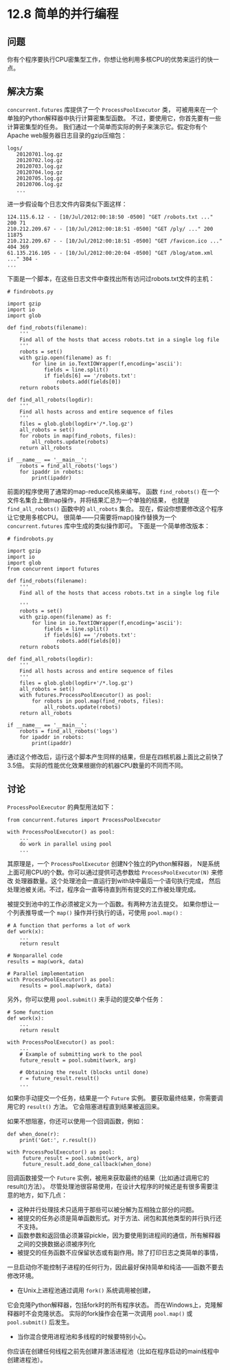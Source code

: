 

# 12.8 简单的并行编程

## 问题

你有个程序要执行CPU密集型工作，你想让他利用多核CPU的优势来运行的快一点。

## 解决方案

`concurrent.futures` 库提供了一个 `ProcessPoolExecutor` 类，
可被用来在一个单独的Python解释器中执行计算密集型函数。 不过，要使用它，你首先要有一些计算密集型的任务。
我们通过一个简单而实际的例子来演示它。假定你有个Apache web服务器日志目录的gzip压缩包：

    
    
    logs/
       20120701.log.gz
       20120702.log.gz
       20120703.log.gz
       20120704.log.gz
       20120705.log.gz
       20120706.log.gz
       ...
    

进一步假设每个日志文件内容类似下面这样：

    
    
    124.115.6.12 - - [10/Jul/2012:00:18:50 -0500] "GET /robots.txt ..." 200 71
    210.212.209.67 - - [10/Jul/2012:00:18:51 -0500] "GET /ply/ ..." 200 11875
    210.212.209.67 - - [10/Jul/2012:00:18:51 -0500] "GET /favicon.ico ..." 404 369
    61.135.216.105 - - [10/Jul/2012:00:20:04 -0500] "GET /blog/atom.xml ..." 304 -
    ...
    

下面是一个脚本，在这些日志文件中查找出所有访问过robots.txt文件的主机：

    
    
    # findrobots.py
    
    import gzip
    import io
    import glob
    
    def find_robots(filename):
        '''
        Find all of the hosts that access robots.txt in a single log file
        '''
        robots = set()
        with gzip.open(filename) as f:
            for line in io.TextIOWrapper(f,encoding='ascii'):
                fields = line.split()
                if fields[6] == '/robots.txt':
                    robots.add(fields[0])
        return robots
    
    def find_all_robots(logdir):
        '''
        Find all hosts across and entire sequence of files
        '''
        files = glob.glob(logdir+'/*.log.gz')
        all_robots = set()
        for robots in map(find_robots, files):
            all_robots.update(robots)
        return all_robots
    
    if __name__ == '__main__':
        robots = find_all_robots('logs')
        for ipaddr in robots:
            print(ipaddr)
    

前面的程序使用了通常的map-reduce风格来编写。 函数 `find_robots()` 在一个文件名集合上做map操作，并将结果汇总为一个单独的结果，
也就是 `find_all_robots()` 函数中的 `all_robots` 集合。 现在，假设你想要修改这个程序让它使用多核CPU。
很简单——只需要将map()操作替换为一个 `concurrent.futures` 库中生成的类似操作即可。 下面是一个简单修改版本：

    
    
    # findrobots.py
    
    import gzip
    import io
    import glob
    from concurrent import futures
    
    def find_robots(filename):
        '''
        Find all of the hosts that access robots.txt in a single log file
    
        '''
        robots = set()
        with gzip.open(filename) as f:
            for line in io.TextIOWrapper(f,encoding='ascii'):
                fields = line.split()
                if fields[6] == '/robots.txt':
                    robots.add(fields[0])
        return robots
    
    def find_all_robots(logdir):
        '''
        Find all hosts across and entire sequence of files
        '''
        files = glob.glob(logdir+'/*.log.gz')
        all_robots = set()
        with futures.ProcessPoolExecutor() as pool:
            for robots in pool.map(find_robots, files):
                all_robots.update(robots)
        return all_robots
    
    if __name__ == '__main__':
        robots = find_all_robots('logs')
        for ipaddr in robots:
            print(ipaddr)
    

通过这个修改后，运行这个脚本产生同样的结果，但是在四核机器上面比之前快了3.5倍。 实际的性能优化效果根据你的机器CPU数量的不同而不同。

## 讨论

`ProcessPoolExecutor` 的典型用法如下：

    
    
    from concurrent.futures import ProcessPoolExecutor
    
    with ProcessPoolExecutor() as pool:
        ...
        do work in parallel using pool
        ...
    

其原理是，一个 `ProcessPoolExecutor` 创建N个独立的Python解释器， N是系统上面可用CPU的个数。你可以通过提供可选参数给
`ProcessPoolExecutor(N)` 来修改 处理器数量。这个处理池会一直运行到with块中最后一个语句执行完成，
然后处理池被关闭。不过，程序会一直等待直到所有提交的工作被处理完成。

被提交到池中的工作必须被定义为一个函数。有两种方法去提交。 如果你想让一个列表推导或一个 `map()` 操作并行执行的话，可使用 `pool.map()`
:

    
    
    # A function that performs a lot of work
    def work(x):
        ...
        return result
    
    # Nonparallel code
    results = map(work, data)
    
    # Parallel implementation
    with ProcessPoolExecutor() as pool:
        results = pool.map(work, data)
    

另外，你可以使用 `pool.submit()` 来手动的提交单个任务：

    
    
    # Some function
    def work(x):
        ...
        return result
    
    with ProcessPoolExecutor() as pool:
        ...
        # Example of submitting work to the pool
        future_result = pool.submit(work, arg)
    
        # Obtaining the result (blocks until done)
        r = future_result.result()
        ...
    

如果你手动提交一个任务，结果是一个 `Future` 实例。 要获取最终结果，你需要调用它的 `result()` 方法。 它会阻塞进程直到结果被返回来。

如果不想阻塞，你还可以使用一个回调函数，例如：

    
    
    def when_done(r):
        print('Got:', r.result())
    
    with ProcessPoolExecutor() as pool:
         future_result = pool.submit(work, arg)
         future_result.add_done_callback(when_done)
    

回调函数接受一个 `Future` 实例，被用来获取最终的结果（比如通过调用它的result()方法）。
尽管处理池很容易使用，在设计大程序的时候还是有很多需要注意的地方，如下几点：

  * 这种并行处理技术只适用于那些可以被分解为互相独立部分的问题。
  * 被提交的任务必须是简单函数形式。对于方法、闭包和其他类型的并行执行还不支持。
  * 函数参数和返回值必须兼容pickle，因为要使用到进程间的通信，所有解释器之间的交换数据必须被序列化
  * 被提交的任务函数不应保留状态或有副作用。除了打印日志之类简单的事情，

一旦启动你不能控制子进程的任何行为，因此最好保持简单和纯洁——函数不要去修改环境。

  * 在Unix上进程池通过调用 `fork()` 系统调用被创建，

它会克隆Python解释器，包括fork时的所有程序状态。 而在Windows上，克隆解释器时不会克隆状态。 实际的fork操作会在第一次调用
`pool.map()` 或 `pool.submit()` 后发生。

  * 当你混合使用进程池和多线程的时候要特别小心。

你应该在创建任何线程之前先创建并激活进程池（比如在程序启动的main线程中创建进程池）。

